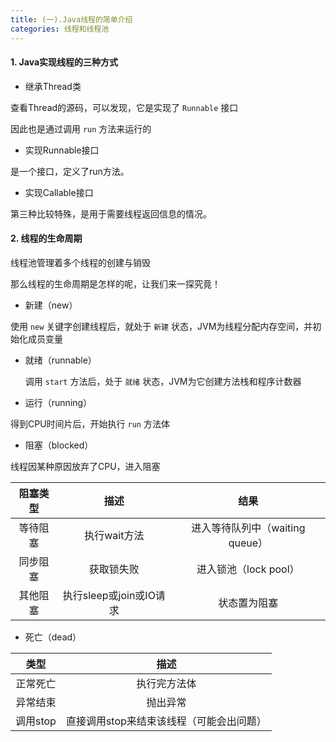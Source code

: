 ```yaml
---
title: (一).Java线程的简单介绍
categories: 线程和线程池
---
```


#### 1. Java实现线程的三种方式

- 继承Thread类

查看Thread的源码，可以发现，它是实现了 `Runnable` 接口

因此也是通过调用 `run` 方法来运行的

- 实现Runnable接口

是一个接口，定义了run方法。

- 实现Callable接口

第三种比较特殊，是用于需要线程返回信息的情况。

#### 2. 线程的生命周期

线程池管理着多个线程的创建与销毁

那么线程的生命周期是怎样的呢，让我们来一探究竟！

- 新建（new）

使用 `new` 关键字创建线程后，就处于 `新建` 状态，JVM为线程分配内存空间，并初始化成员变量

- 就绪（runnable）

  调用 `start` 方法后，处于 `就绪` 状态，JVM为它创建方法栈和程序计数器

- 运行（running）

得到CPU时间片后，开始执行 `run` 方法体

- 阻塞（blocked）

线程因某种原因放弃了CPU，进入阻塞

| 阻塞类型 |          描述           |              结果               |
| :------: | :---------------------: | :-----------------------------: |
| 等待阻塞 |      执行wait方法       | 进入等待队列中（waiting queue） |
| 同步阻塞 |       获取锁失败        |      进入锁池（lock pool）      |
| 其他阻塞 | 执行sleep或join或IO请求 |          状态置为阻塞           |

- 死亡（dead）

|   类型   |                   描述                   |
| :------: | :--------------------------------------: |
| 正常死亡 |               执行完方法体               |
| 异常结束 |                 抛出异常                 |
| 调用stop | 直接调用stop来结束该线程（可能会出问题） |